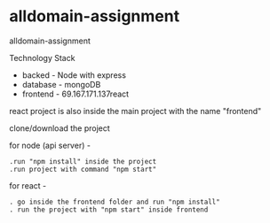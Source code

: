 # alldomain-assignment
alldomain-assignment

Technology Stack 
- backed  - Node with express
- database - mongoDB
- frontend - 69.167.171.137react

react project is also inside the main project with the name "frontend"

clone/download the project


for node (api server) -

    .run "npm install" inside the project
    .run project with command "npm start"

for react - 

    . go inside the frontend folder and run "npm install"
    . run the project with "npm start" inside frontend
